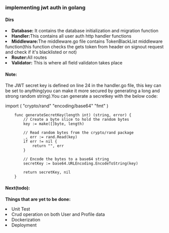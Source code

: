<h3>implementing jwt auth in golang</h3>

<h4>Dirs</h4>  
<li><b>Database:</b> It contains the database initialization and migration function</li>
<li><b>Handler:</b>This contains all user auth http handler functions</li>
<li><b>Middleware:</b>The middleware.go file contains TokenBlackList middleware function(this function checks the gets token from header on signout request and check if it's blacklisted or not)</li>
<li><b>Router:</b>All routes</li>
<li><b>Validator:</b> This is where all field validaton takes place</li>  

<h4>Note:</h4>
<p>The JWT secret key is defined on line 24 in the handler.go file, this key can be set to anything(you can make it more secured by generating a long and strong random string).You can generate a secretkey with the below code: </p>
            import (
	        "crypto/rand"
	        "encoding/base64"
	        "fmt"
        )

        func generateSecretKey(length int) (string, error) {
	        // Create a byte slice to hold the random bytes
	        key := make([]byte, length)
	        
	        // Read random bytes from the crypto/rand package
	        _, err := rand.Read(key)
	        if err != nil {
		        return "", err
	        }

	        // Encode the bytes to a base64 string
	        secretKey := base64.URLEncoding.EncodeToString(key)

	        return secretKey, nil
        }

<h4>Next(todo):</h4>
<p><b>Things that are yet to be done: </b></p>
<li>Unit Test</li>
<li>Crud operation on both User and Profile data</li>
<li>Dockerization</li>  
<li>Deployment</li>

